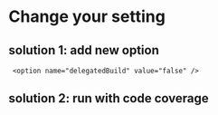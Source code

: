# Change your setting

## solution 1: add new option

```
 <option name="delegatedBuild" value="false" />
```

## solution 2: run with code coverage
